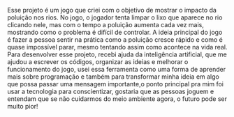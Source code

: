 Esse projeto é um jogo que criei com o objetivo de mostrar o impacto da poluição nos rios. No jogo, o jogador tenta limpar o lixo que aparece no rio clicando nele, mas com o tempo a poluição aumenta cada vez mais, mostrando como o problema é difícil de controlar.
A ideia principal do jogo é fazer a pessoa sentir na prática como a poluição cresce rápido e como é quase impossível parar, mesmo tentando assim como acontece na vida real.
Para desenvolver esse projeto, recebi ajuda da inteligência artificial, que me ajudou a escrever os códigos, organizar as ideias e melhorar o funcionamento do jogo, usei essa ferramenta como uma forma de aprender mais sobre programação e também para transformar minha ideia em algo que possa passar uma mensagem importante,o ponto principal pra mim foi usar a tecnologia para conscientizar, gostaria que as pessoas joguem e entendam que se não cuidarmos do meio ambiente agora, o futuro pode ser muito pior!
